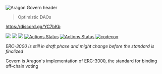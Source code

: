 ![Aragon Govern header](../../raw/master/.github/govern.png)

> Optimistic DAOs

https://discord.gg/YC7bKb

[![](https://img.shields.io/discord/672466989217873929?label=discord)](https://discord.gg/aKAKcf) [![](https://img.shields.io/npm/v/@aragon/govern)](https://www.npmjs.com/package/@aragon/govern) [![](https://img.shields.io/badge/solidity-%3E%3D%200.6.8-lightgrey)](https://img.shields.io/badge/solidity-%3E%3D%200.6.8-lightgrey) [![Actions Status](https://github.com/aragon/govern/workflows/CI/badge.svg)](https://github.com/aragon/govern/actions?query=workflow%3ACI) [![Actions Status](https://github.com/aragon/govern/workflows/CD/badge.svg)](https://github.com/aragon/govern/actions?query=workflow%3ACD)
  [![codecov](https://codecov.io/gh/aragon/govern/branch/master/graph/badge.svg)](https://codecov.io/gh/aragon/govern)


_ERC-3000 is still in draft phase and might change before the standard is finalized_

Govern is Aragon's implementation of [ERC-3000](https://github.com/ethereum/EIPs/pull/3000), the standard for binding off-chain voting
